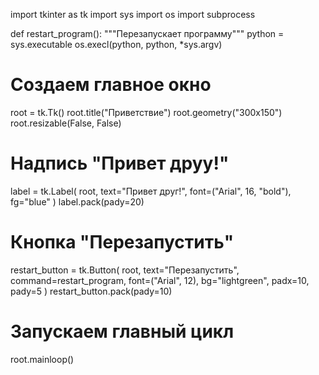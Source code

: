 import tkinter as tk
import sys
import os
import subprocess

def restart_program():
    """Перезапускает программу"""
    python = sys.executable
    os.execl(python, python, *sys.argv)

# Создаем главное окно
root = tk.Tk()
root.title("Приветствие")
root.geometry("300x150")
root.resizable(False, False)

# Надпись "Привет друy!"
label = tk.Label(
    root, 
    text="Привет друг!", 
    font=("Arial", 16, "bold"),
    fg="blue"
)
label.pack(pady=20)

# Кнопка "Перезапустить"
restart_button = tk.Button(
    root,
    text="Перезапустить",
    command=restart_program,
    font=("Arial", 12),
    bg="lightgreen",
    padx=10,
    pady=5
)
restart_button.pack(pady=10)

# Запускаем главный цикл
root.mainloop()
